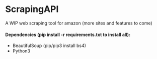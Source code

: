 # ScrapingAPI
A WIP web scraping tool for amazon (more sites and features to come)

#### Dependencies (pip install -r requirements.txt to install all):
* BeautifulSoup (pip/pip3 install bs4)
* Python3 
